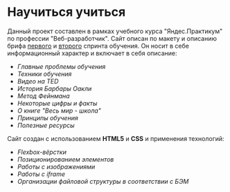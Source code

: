 # Научиться учиться

Данный проект составлен в рамках учебного курса "Яндес.Практикум" по профессии "Веб-разработчик".
Сайт описан по макету и описанию брифа [первого](https://code.s3.yandex.net/web-developer/project-1/sprint-1-brief.pdf) и [второго](https://code.s3.yandex.net/web-developer/project-1/sprint-2-brief.pdf) спринта обучения.
Он носит в себе информационный характер и включает в себя описание:
* _Главные проблемы обучения_
* _Техники обучения_
* _Видео на TED_
* _История Барбары Оакли_
* _Метод Фейнмана_
* _Некоторые цифры и факты_
* _О книге "Весь мир - школа"_
* _Принципы обучения_
* _Полезные ресурсы_

Сайт создан с использованием __HTML5__ и __CSS__ и применения технологий:
* _Flexbox-вёрстки_
* _Позиционированием элементов_
* _Работы с изображениями_
* _Работы с iframe_
* _Организации файловой структуры в соответствии с БЭМ_

